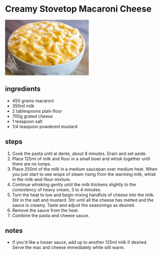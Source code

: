 # Creamy Stovetop Macaroni Cheese

![Creamy Stovetop Macaroni Cheese](images/creamy-stovetop-macaroni-cheese.jpg)

## ingredients

- 450 grams macaroni
- 350ml milk
- 2 tablespoons plain flour
- 700g grated cheese
- 1 teaspoon salt
- 1/4 teaspoon powdered mustard

## steps

1. Cook the pasta until al dente, about 8 minutes. Drain and set aside.
2. Place 125ml of milk and flour in a small bowl and whisk together until there are no lumps.
3. Place 250ml of the milk in a medium saucepan over medium heat. When you just start to see wisps of steam rising from the warming milk, whisk in the milk-and-flour mixture.
4. Continue whisking gently until the milk thickens slightly to the consistency of heavy cream, 3 to 4 minutes.
5. Turn the heat to low and begin mixing handfuls of cheese into the milk. Stir in the salt and mustard. Stir until all the cheese has melted and the sauce is creamy. Taste and adjust the seasonings as desired.
6. Remove the sauce from the heat.
7. Combine the pasta and cheese sauce.

## notes

- If you'd like a looser sauce, add up to another 125ml milk if desired. Serve the mac and cheese immediately while still warm.

